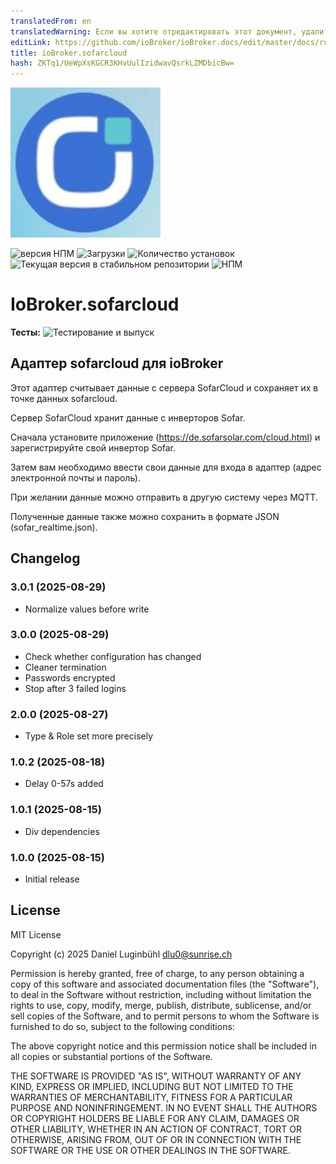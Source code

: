 ```yaml
---
translatedFrom: en
translatedWarning: Если вы хотите отредактировать этот документ, удалите поле «translationFrom», в противном случае этот документ будет снова автоматически переведен
editLink: https://github.com/ioBroker/ioBroker.docs/edit/master/docs/ru/adapterref/iobroker.sofarcloud/README.md
title: ioBroker.sofarcloud
hash: ZKTq1/UeWpXsKGCR3KHvUulIzidwavQsrkLZMDbicBw=
---
```

![Логотип](../../../en/adapterref/iobroker.sofarcloud/admin/sofarcloud.jpg)

![версия НПМ](https://img.shields.io/npm/v/iobroker.sofarcloud.svg)
![Загрузки](https://img.shields.io/npm/dm/iobroker.sofarcloud.svg)
![Количество установок](https://iobroker.live/badges/sofarcloud-installed.svg)
![Текущая версия в стабильном репозитории](https://iobroker.live/badges/sofarcloud-stable.svg)
![НПМ](https://nodei.co/npm/iobroker.sofarcloud.png?downloads=true)

# IoBroker.sofarcloud
**Тесты:** ![Тестирование и выпуск](https://github.com/ltspicer/ioBroker.sofarcloud/workflows/Test%20and%20Release/badge.svg)

## Адаптер sofarcloud для ioBroker
Этот адаптер считывает данные с сервера SofarCloud и сохраняет их в точке данных sofarcloud.

Сервер SofarCloud хранит данные с инверторов Sofar.

Сначала установите приложение (https://de.sofarsolar.com/cloud.html) и зарегистрируйте свой инвертор Sofar.

Затем вам необходимо ввести свои данные для входа в адаптер (адрес электронной почты и пароль).

При желании данные можно отправить в другую систему через MQTT.

Полученные данные также можно сохранить в формате JSON (sofar_realtime.json).

## Changelog
### 3.0.1 (2025-08-29)

- Normalize values before write

### 3.0.0 (2025-08-29)

- Check whether configuration has changed
- Cleaner termination
- Passwords encrypted
- Stop after 3 failed logins

### 2.0.0 (2025-08-27)

- Type & Role set more precisely

### 1.0.2 (2025-08-18)

- Delay 0-57s added

### 1.0.1 (2025-08-15)

- Div dependencies

### 1.0.0 (2025-08-15)
- Initial release

## License
MIT License

Copyright (c) 2025 Daniel Luginbühl <dlu0@sunrise.ch>

Permission is hereby granted, free of charge, to any person obtaining a copy
of this software and associated documentation files (the "Software"), to deal
in the Software without restriction, including without limitation the rights
to use, copy, modify, merge, publish, distribute, sublicense, and/or sell
copies of the Software, and to permit persons to whom the Software is
furnished to do so, subject to the following conditions:

The above copyright notice and this permission notice shall be included in all
copies or substantial portions of the Software.

THE SOFTWARE IS PROVIDED "AS IS", WITHOUT WARRANTY OF ANY KIND, EXPRESS OR
IMPLIED, INCLUDING BUT NOT LIMITED TO THE WARRANTIES OF MERCHANTABILITY,
FITNESS FOR A PARTICULAR PURPOSE AND NONINFRINGEMENT. IN NO EVENT SHALL THE
AUTHORS OR COPYRIGHT HOLDERS BE LIABLE FOR ANY CLAIM, DAMAGES OR OTHER
LIABILITY, WHETHER IN AN ACTION OF CONTRACT, TORT OR OTHERWISE, ARISING FROM,
OUT OF OR IN CONNECTION WITH THE SOFTWARE OR THE USE OR OTHER DEALINGS IN THE
SOFTWARE.
